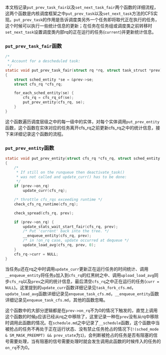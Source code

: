 本文档记录`put_prev_task_fair`以及`set_next_task_fair`两个函数的详细流程，这两个函数是内核调度框架之中`put_prev_task`以及`set_next_task`方法的CFS实现。`put_prev_task`的作用是告诉调度类另外一个任务即将取代正在执行的任务，这个时候可以执行一些统计信息的更新；在任务在任务组或调度类之前转移时`set_next_task`设置调度类内部rq的正在运行的任务(`current`)并更新统计信息。

### `put_prev_task_fair`函数

```c
/*
 * Account for a descheduled task:
 */
static void put_prev_task_fair(struct rq *rq, struct task_struct *prev)
{
	struct sched_entity *se = &prev->se;
	struct cfs_rq *cfs_rq;

	for_each_sched_entity(se) {
		cfs_rq = cfs_rq_of(se);
		put_prev_entity(cfs_rq, se);
	}
}
```

这个函数遍历调度层级之中的每一级中的实体，对每个实体调用`put_prev_entity`函数，这个函数在实体对应的任务离开cfs_rq之前更新cfs_rq之中的统计信息，接下来详细记录这个函数的流程。

### `put_prev_entity`函数

```c
static void put_prev_entity(struct cfs_rq *cfs_rq, struct sched_entity *prev)
{
	/*
	 * If still on the runqueue then deactivate_task()
	 * was not called and update_curr() has to be done:
	 */
	if (prev->on_rq)
		update_curr(cfs_rq);

	/* throttle cfs_rqs exceeding runtime */
	check_cfs_rq_runtime(cfs_rq);

	check_spread(cfs_rq, prev);

	if (prev->on_rq) {
		update_stats_wait_start_fair(cfs_rq, prev);
		/* Put 'current' back into the tree. */
		__enqueue_entity(cfs_rq, prev);
		/* in !on_rq case, update occurred at dequeue */
		update_load_avg(cfs_rq, prev, 0);
	}
	cfs_rq->curr = NULL;
}
```

当任务`p`还在rq之中时调用`update_curr`更新正在运行任务的时间统计、调用`__enqueue_entity`将任务`p`加入到`cfs_rq`的红黑树之中、调用`upload_load_avg`同步`cfs_rq`以及`prev`之间的统计信息，最后清空`cfs_rq`之中正在运行的任务(`curr = NULL`)。这里提到的`update_curr`函数详细记录见`task_fork_cfs.md`，`update_load_avg`函数详细记录见`enqueue_task_cfs.md`，`__enqueue_entity`函数详细记录见`enqueue_task_cfs.md`，其他的函数忽略。

这个函数中的大部分逻辑都是在`prev->on_rq`不为0的情况下触发的，直觉上调用这个函数的时候`p`应该已经从rq之中移除了，这里记录一种在`prev`没有从rq中移除时调用此函数的情况。在`schedule.md`之中记录了`__schedule`函数，这个函数中当被抢占的任务不再处于正在运行状态、没有禁止任务抢占的情况下(`!(sched_mode & SM_MASK_PREEMPT) && prev_state`为`1`)，会判断被抢占的任务是否有阻塞的信号需要处理，当有阻塞的信号需要处理时就会发生调用此函数的时候传入的任务的`on_rq`不为0。

